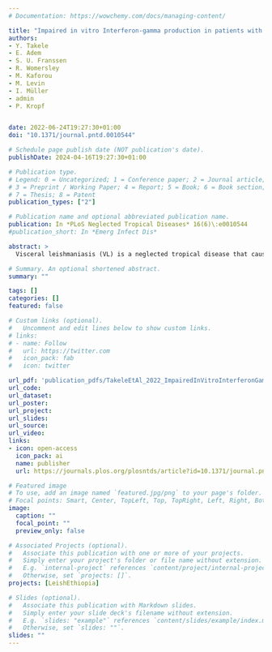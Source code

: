 ```yaml
---
# Documentation: https://wowchemy.com/docs/managing-content/

title: "Impaired in vitro Interferon-gamma production in patients with visceral leishmaniasis is improved by inhibition of PD1/PDL-1 ligation"
authors:
- Y. Takele
- E. Adem 
- S. U. Franssen
- R. Womersley
- M. Kaforou
- M. Levin
- I. Müller
- admin 
- P. Kropf


date: 2022-06-24T19:27:30+01:00
doi: "10.1371/journal.pntd.0010544"

# Schedule page publish date (NOT publication's date).
publishDate: 2024-04-16T19:27:30+01:00

# Publication type.
# Legend: 0 = Uncategorized; 1 = Conference paper; 2 = Journal article;
# 3 = Preprint / Working Paper; 4 = Report; 5 = Book; 6 = Book section;
# 7 = Thesis; 8 = Patent
publication_types: ["2"]

# Publication name and optional abbreviated publication name.
publication: In *PLoS Neglected Tropical Diseases* 16(6)\:e0010544
#publication_short: In *Emerg Infect Dis*

abstract: >
  Visceral leishmaniasis (VL) is a neglected tropical disease that causes substantial morbidity and mortality and is a growing health problem in Ethiopia, where this study took place. Most individuals infected with Leishmania donovani parasites will stay asymptomatic, but some develop VL that, if left untreated, is almost always fatal. This stage of the disease is associated with a profound immunosuppression, characterised by impaired production of Interferonγ (IFNγ), a cytokine that plays a key role in the control of Leishmania parasites, and high expression levels of an inhibitory receptor, programmed cell death 1 (PD1) on CD4+ T cells. Here, we tested the contribution of the interaction between the immune checkpoint PD1 and its ligand PDL-1 on the impaired production of IFNγ in VL patients. Our results show that in the blood of VL patients, not only CD4+, but also CD8+ T cells express high levels of PD1 at the time of VL diagnosis. Next, we identified PDL-1 expression on different monocyte subsets and neutrophils and show that PDL-1 levels were significantly increased in VL patients. PD1/PDL-1 inhibition resulted in significantly increased production of IFNγ, suggesting that therapy using immune checkpoint inhibitors might improve disease control in these patients.

# Summary. An optional shortened abstract.
summary: ""

tags: []
categories: []
featured: false

# Custom links (optional).
#   Uncomment and edit lines below to show custom links.
# links:
# - name: Follow
#   url: https://twitter.com
#   icon_pack: fab
#   icon: twitter

url_pdf: 'publication_pdfs/TakeleEtAl_2022_ImpairedInVitroInterferonGammaProductionInpatientswithvisceralleishmaniasisisimprovedbyinhibitionofPD1:PDL-1_PLoSNTD.pdf'
url_code:
url_dataset:
url_poster:
url_project:
url_slides:
url_source:
url_video:
links:
- icon: open-access
  icon_pack: ai
  name: publisher
  url: https://journals.plos.org/plosntds/article?id=10.1371/journal.pntd.0010544

# Featured image
# To use, add an image named `featured.jpg/png` to your page's folder. 
# Focal points: Smart, Center, TopLeft, Top, TopRight, Left, Right, BottomLeft, Bottom, BottomRight.
image:
  caption: ""
  focal_point: ""
  preview_only: false

# Associated Projects (optional).
#   Associate this publication with one or more of your projects.
#   Simply enter your project's folder or file name without extension.
#   E.g. `internal-project` references `content/project/internal-project/index.md`.
#   Otherwise, set `projects: []`.
projects: [LeishEthiopia]

# Slides (optional).
#   Associate this publication with Markdown slides.
#   Simply enter your slide deck's filename without extension.
#   E.g. `slides: "example"` references `content/slides/example/index.md`.
#   Otherwise, set `slides: ""`.
slides: ""
---
```

